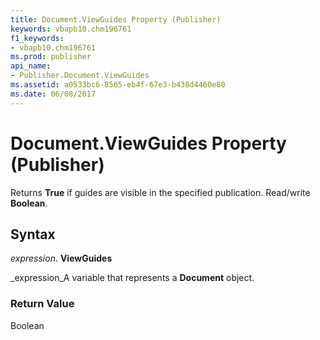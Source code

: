 ```yaml
---
title: Document.ViewGuides Property (Publisher)
keywords: vbapb10.chm196761
f1_keywords:
- vbapb10.chm196761
ms.prod: publisher
api_name:
- Publisher.Document.ViewGuides
ms.assetid: a0533bc6-8565-eb4f-67e3-b438d4460e80
ms.date: 06/08/2017
---
```



# Document.ViewGuides Property (Publisher)

Returns  **True** if guides are visible in the specified publication. Read/write **Boolean**.


## Syntax

 _expression_. **ViewGuides**

 _expression_A variable that represents a  **Document** object.


### Return Value

Boolean


